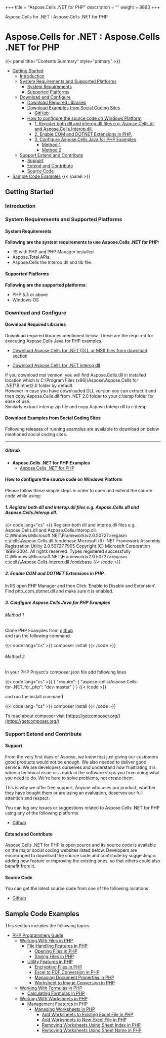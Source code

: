 +++
title = "Aspose.Cells .NET for PHP" 
description = "" 
weight = 8893 
+++

Aspose.Cells for .NET : Aspose.Cells .NET for PHP  

# Aspose.Cells for .NET : Aspose.Cells .NET for PHP


{{< panel title="Contents Summary" style="primary" >}}
*   [Getting Started](#Aspose.Cells.NETforPHP-GettingStarted)
    *   [Introduction](#Aspose.Cells.NETforPHP-Introduction)
    *   [System Requirements and Supported Platforms](#Aspose.Cells.NETforPHP-SystemRequirementsandSupportedPlatforms)
        *   [System Requirements](#Aspose.Cells.NETforPHP-SystemRequirements)
        *   [Supported Platforms](#Aspose.Cells.NETforPHP-SupportedPlatforms)
    *   [Download and Configure](#Aspose.Cells.NETforPHP-DownloadandConfigure)
        *   [Download Required Libraries](#Aspose.Cells.NETforPHP-DownloadRequiredLibraries)
        *   [Download Examples from Social Coding Sites](#Aspose.Cells.NETforPHP-DownloadExamplesfromSocialCodingSites)
            *   [GitHub](#Aspose.Cells.NETforPHP-GitHub)
        *   [How to configure the source code on Windows Platform](#Aspose.Cells.NETforPHP-HowtoconfigurethesourcecodeonWindowsPlatform)
            *   [1\. Register both dll and interop.dll files e.g. Aspose.Cells.dll and Aspose.Cells.Interop.dll.](#Aspose.Cells.NETforPHP-1.Registerbothdllandinterop.dllfilese.g.Aspose.Cells.dllandAspose.Cells.Interop.dll.)
            *   [2\. Enable COM and DOTNET Extensions in PHP.](#Aspose.Cells.NETforPHP-2.EnableCOMandDOTNETExtensionsinPHP.)
            *   [3\. Configure Aspose.Cells Java for PHP Examples](#Aspose.Cells.NETforPHP-3.ConfigureAspose.CellsJavaforPHPExamples)
                *   [Method 1](#Aspose.Cells.NETforPHP-Method1)
                *   [Method 2](#Aspose.Cells.NETforPHP-Method2)
    *   [Support Extend and Contribute](#Aspose.Cells.NETforPHP-SupportExtendandContribute)
        *   [Support](#Aspose.Cells.NETforPHP-Support)
        *   [Extend and Contribute](#Aspose.Cells.NETforPHP-ExtendandContribute)
        *   [Source Code](#Aspose.Cells.NETforPHP-SourceCode)
*   [Sample Code Examples](#Aspose.Cells.NETforPHP-SampleCodeExamples)
{{< /panel >}}
## Getting Started

### Introduction

### System Requirements and Supported Platforms

#### System Requirements

**Following are the system requirements to use Aspose.Cells .NET for PHP:**

*   IIS with PHP and PHP Manager installed.
*   Aspose.Total APIs.
*   Aspose.Cells the Interop dll and tlb file.

#### Supported Platforms

**Following are the supported platforms:**

*   PHP 5.3 or above
*   Windows OS

### Download and Configure

#### Download Required Libraries

Download required libraries mentioned below. These are the required for executing Aspose.Cells Java for PHP examples.

*   [Download Aspose.Cells for .NET (DLL or MSI) files from download section](http://www.aspose.com/community/files/51/.net-components/aspose.cells-for-.net/category1084.aspx)

*   [Download Aspose.Cells for .NET interop dll](http://www.aspose.com/community/files/51/.net-components/aspose.cells-for-.net/entry651498.aspx)

If you download msi version, you will find Aspose.Cells.dll in installed location which is C:\\Program Files (x86)\\Aspose\\Aspose.Cells for .NET\\Bin\\net2.0 folder by default.  
However in case you have downloaded DLL version you can extract it and then copy Aspose.Cells.dll from .NET 2.0 folder to your c:\\temp folder for ease of use.  
Similarly extract interop zip file and copy Aspose.Inteop.dll to c:\\temp

#### Download Examples from Social Coding Sites

Following releases of running examples are available to download on below mentioned social coding sites:

---

##### GitHub

*   **Aspose.Cells .NET for PHP Examples**
    *   [Aspose.Cells .NET for PHP](https://github.com/aspose-cells/Aspose.Cells-for-.NET/tree/master/Plugins/Aspose_Cells_NET_for_PHP)

#### How to configure the source code on Windows Platform

Please follow these simple steps in order to open and extend the source code while using:

##### 1\. Register both dll and interop.dll files e.g. Aspose.Cells.dll and Aspose.Cells.Interop.dll.

{{< code lang="cs" >}}
Register both dll and interop.dll files e.g. Aspose.Cells.dll and Aspose.Cells.Interop.dll.
C:\Windows\Microsoft.NET\Framework\v2.0.50727>regasm c:\cells\Aspose.Cells.dll /codebase
Microsoft (R) .NET Framework Assembly Registration Utility 2.0.50727.7905
Copyright (C) Microsoft Corporation 1998-2004. All rights reserved.
Types registered successfully
C:\Windows\Microsoft.NET\Framework\v2.0.50727>regasm c:\cells\Aspose.Cells.Interop.dll /codebase
{{< /code >}}

##### 2\. Enable COM and DOTNET Extensions in PHP.

In IIS open PHP Manager and then Click ‘Enable to Disable and Extension‘. Find php\_com\_dotnet.dll and make sure it is enabled.

##### 3\. Configure Aspose.Cells Java for PHP Examples

###### Method 1

Clone PHP Examples from [github](https://github.com/aspose-cells/Aspose.Cells-for-Java/tree/master/Plugins/Aspose_Cells_Java_for_PHP)  
and run the following command

{{< code lang="cs" >}}
composer install
{{< /code >}}

###### Method 2

In your PHP Project's composer.json file add following lines

{{< code lang="cs" >}}
{
    "require": {
        "aspose-cells/Aspose.Cells-for-.NET_for_php": "dev-master"
    }
}
{{< /code >}}

and run the install command

{{< code lang="cs" >}}
composer install
{{< /code >}}

To read about composer visit [https://getcomposer.org/](https://getcomposer.org/)

### Support Extend and Contribute

#### Support

From the very first days of Aspose, we knew that just giving our customers good products would not be enough. We also needed to deliver good service. We are developers ourselves and understand how frustrating it is when a technical issue or a quirk in the software stops you from doing what you need to do. We're here to solve problems, not create them.

This is why we offer free support. Anyone who uses our product, whether they have bought them or are using an evaluation, deserves our full attention and respect.

You can log any issues or suggestions related to Aspose.Cells .NET for PHP using any of the following platforms:

*   [Github](https://github.com/aspose-cells/Aspose.Cells-for-.NET/issues)

#### Extend and Contribute

Aspose.Cells .NET for PHP is open source and its source code is available on the major social coding websites listed below. Developers are encouraged to download the source code and contribute by suggesting or adding new feature or improving the existing ones, so that others could also benefit from it.

#### Source Code

You can get the latest source code from one of the following locations

*   [Github](https://github.com/aspose-cells/Aspose.Cells-for-.NET/tree/master/Plugins/Aspose_Cells_NET_for_PHP)

## Sample Code Examples

This section includes the following topics

*   [PHP Programmers Guide](https://docs2.aspose.com/cells/net/plugins/asposecellsnetforphp/phpprogrammersguide/)
    *   [Working With Files in PHP](https://docs2.aspose.com/cells/net/plugins/asposecellsnetforphp/phpprogrammersguide/workingwithfilesinphp/)
        *   [File Handling Features in PHP](https://docs2.aspose.com/cells/net/plugins/asposecellsnetforphp/phpprogrammersguide/workingwithfilesinphp/filehandlingfeaturesinphp/)
            *   [Opening Files in PHP](https://docs2.aspose.com/cells/net/plugins/asposecellsnetforphp/phpprogrammersguide/workingwithfilesinphp/filehandlingfeaturesinphp/opening+files+in+php)
            *   [Saving Files in PHP](https://docs2.aspose.com/cells/net/plugins/asposecellsnetforphp/phpprogrammersguide/workingwithfilesinphp/filehandlingfeaturesinphp/saving+files+in+php)
        *   [Utility Features in PHP](https://docs2.aspose.com/cells/net/plugins/asposecellsnetforphp/phpprogrammersguide/workingwithfilesinphp/utilityfeaturesinphp/)
            *   [Encrypting Files in PHP](https://docs2.aspose.com/cells/net/plugins/asposecellsnetforphp/phpprogrammersguide/workingwithfilesinphp/utilityfeaturesinphp/encrypting+files+in+php)
            *   [Excel to PDF Conversion in PHP](https://docs2.aspose.com/cells/net/plugins/asposecellsnetforphp/phpprogrammersguide/workingwithfilesinphp/utilityfeaturesinphp/excel+to+pdf+conversion+in+php)
            *   [Managing Document Properties in PHP](https://docs2.aspose.com/cells/net/plugins/asposecellsnetforphp/phpprogrammersguide/workingwithfilesinphp/utilityfeaturesinphp/managing+document+properties+in+php)
            *   [Worksheet to Image Conversion in PHP](https://docs2.aspose.com/cells/net/plugins/asposecellsnetforphp/phpprogrammersguide/workingwithfilesinphp/utilityfeaturesinphp/worksheet+to+image+conversion+in+php)
    *   [Working With Formulas in PHP](https://docs2.aspose.com/cells/net/plugins/asposecellsnetforphp/phpprogrammersguide/workingwithformulasinphp/)
        *   [Calculating Formulas in PHP](https://docs2.aspose.com/cells/net/plugins/asposecellsnetforphp/phpprogrammersguide/workingwithformulasinphp/calculating+formulas+in+php)
    *   [Working With Worksheets in PHP](https://docs2.aspose.com/cells/net/plugins/asposecellsnetforphp/phpprogrammersguide/workingwithworksheetsinphp/)
        *   [Management Features in PHP](https://docs2.aspose.com/cells/net/plugins/asposecellsnetforphp/phpprogrammersguide/workingwithworksheetsinphp/managementfeaturesinphp/)
            *   [Managing Worksheets in PHP](https://docs2.aspose.com/cells/net/plugins/asposecellsnetforphp/phpprogrammersguide/workingwithworksheetsinphp/managementfeaturesinphp/managingworksheetsinphp/)
                *   [Add Worksheets to Existing Excel File in PHP](https://docs2.aspose.com/cells/net/plugins/asposecellsnetforphp/phpprogrammersguide/workingwithworksheetsinphp/managementfeaturesinphp/managingworksheetsinphp/add+worksheets+to+existing+excel+file+in+php)
                *   [Add Worksheets to New Excel File in PHP](https://docs2.aspose.com/cells/net/plugins/asposecellsnetforphp/phpprogrammersguide/workingwithworksheetsinphp/managementfeaturesinphp/managingworksheetsinphp/add+worksheets+to+new+excel+file+in+php)
                *   [Removing Worksheets Using Sheet Index in PHP](https://docs2.aspose.com/cells/net/plugins/asposecellsnetforphp/phpprogrammersguide/workingwithworksheetsinphp/managementfeaturesinphp/managingworksheetsinphp/removing+worksheets+using+sheet+index+in+php)
                *   [Removing Worksheets Using Sheet Name in PHP](https://docs2.aspose.com/cells/net/plugins/asposecellsnetforphp/phpprogrammersguide/workingwithworksheetsinphp/managementfeaturesinphp/managingworksheetsinphp/removing+worksheets+using+sheet+name+in+php)

